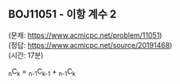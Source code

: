 ## BOJ11051 - 이항 계수 2  
(문제: https://www.acmicpc.net/problem/11051)  
(정답: https://www.acmicpc.net/source/20191468)  
(시간: 17분)  

<sub>n</sub>C<sub>k</sub> = <sub>n-1</sub>C<sub>k-1</sub> + <sub>n-1</sub>C<sub>k</sub>  